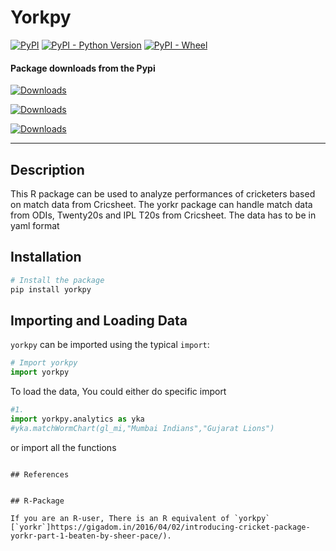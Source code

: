 # Yorkpy

[![PyPI](https://img.shields.io/pypi/v/yorkpy.svg)](https://pypi.org/project/yorkpy/) [![PyPI - Python Version](https://img.shields.io/pypi/pyversions/yorkpy.svg)](https://pypi.org/project/yorkpy/) [![PyPI - Wheel](https://img.shields.io/pypi/wheel/yorkpy.svg)](https://pypi.org/project/yorkpy/)

#### Package downloads from the Pypi</b>

[![Downloads](https://pepy.tech/badge/yorkpy)](https://pepy.tech/project/yorkpy)

[![Downloads](https://pepy.tech/badge/yorkpy/month)](https://pepy.tech/project/yorkpy)

[![Downloads](https://pepy.tech/badge/yorkpy/week)](https://pepy.tech/project/yorkpy)
<hr>

## Description 

This R package can be used to analyze performances of cricketers based on match data from Cricsheet. The yorkr package can handle match data from ODIs, Twenty20s and IPL T20s from Cricsheet. The data has to be in yaml format

## Installation 

```py
# Install the package
pip install yorkpy
```
## Importing and Loading Data 

`yorkpy` can be imported using the typical `import`:

```py
# Import yorkpy
import yorkpy
```

To load the data, You could either do specific import


```py
#1.  
import yorkpy.analytics as yka
#yka.matchWormChart(gl_mi,"Mumbai Indians","Gujarat Lions")

```
or import all the functions

```

## References


## R-Package

If you are an R-user, There is an R equivalent of `yorkpy`  [`yorkr`]https://gigadom.in/2016/04/02/introducing-cricket-package-yorkr-part-1-beaten-by-sheer-pace/).

